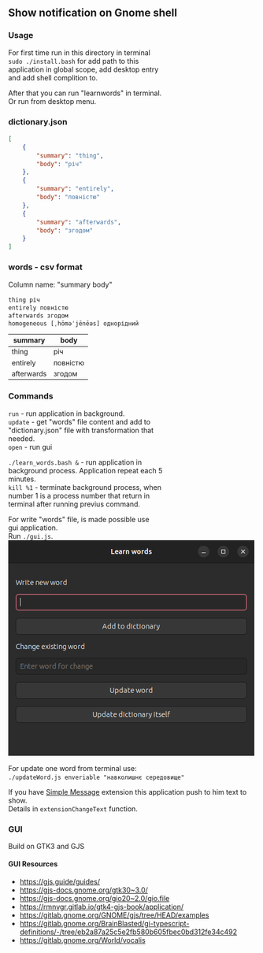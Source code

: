 ## Show notification on Gnome shell

### Usage

For first time run in this directory in terminal  
`sudo ./install.bash` for add path to this  
application in global scope, add desktop entry  
and add shell complition to.  

After that you can run "learnwords" in terminal.  
Or run from desktop menu.

### dictionary.json
```json
[
    {
        "summary": "thing",
        "body": "річ"
    },
    {
        "summary": "entirely",
        "body": "повністю"
    },
    {
        "summary": "afterwards",
        "body": "згодом"
    }
]
```

### words - csv format  

Column name: "summary body"
```
thing річ
entirely повністю
afterwards згодом
homogeneous [ˌhōməˈjēnēəs] однорідний
```
|summary   |body    |
|----------|--------|
|thing     |річ     |
|entirely  |повністю|
|afterwards|згодом  |

### Commands  

`run` - run application in background.    
`update` - get "words" file content and add to  
"dictionary.json" file with transformation that  
needed.  
`open` - run gui  

`./learn_words.bash &` - run application in  
background process. Application repeat each 5  
minutes.  
`kill %1` - terminate background process, when  
number 1 is a process number that return in  
terminal after running previus command.  

For write "words" file, is made possible use  
gui application.  
Run `./gui.js`.  
![gui application](gui.png)  

For update one word from terminal use:  
`./updateWord.js enveriable "навколишнє середовище"`  

If you have 
[Simple Message](https://github.com/freddez/gnome-shell-simple-message) 
extension this application push to him text to show.  
Details in `extensionChangeText` function.  

### GUI

Build on GTK3 and GJS

#### GUI Resources

- https://gjs.guide/guides/
- https://gjs-docs.gnome.org/gtk30~3.0/
- https://gjs-docs.gnome.org/gio20~2.0/gio.file
- https://rmnvgr.gitlab.io/gtk4-gjs-book/application/
- https://gitlab.gnome.org/GNOME/gjs/tree/HEAD/examples
- https://gitlab.gnome.org/BrainBlasted/gi-typescript-definitions/-/tree/eb2a87a25c5e2fb580b605fbec0bd312fe34c492
- https://gitlab.gnome.org/World/vocalis
